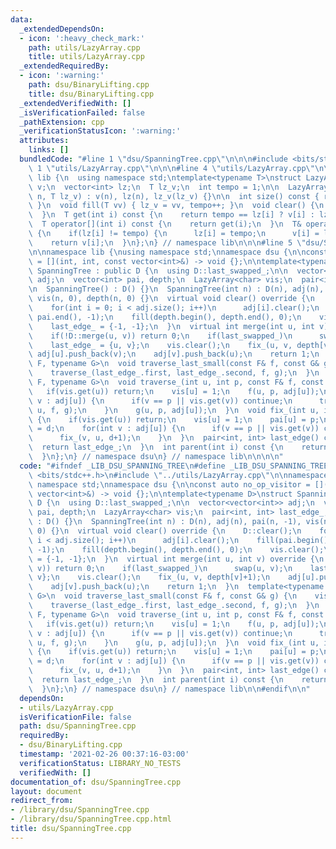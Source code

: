 ```yaml
---
data:
  _extendedDependsOn:
  - icon: ':heavy_check_mark:'
    path: utils/LazyArray.cpp
    title: utils/LazyArray.cpp
  _extendedRequiredBy:
  - icon: ':warning:'
    path: dsu/BinaryLifting.cpp
    title: dsu/BinaryLifting.cpp
  _extendedVerifiedWith: []
  _isVerificationFailed: false
  _pathExtension: cpp
  _verificationStatusIcon: ':warning:'
  attributes:
    links: []
  bundledCode: "#line 1 \"dsu/SpanningTree.cpp\"\n\n\n#include <bits/stdc++.h>\n#line\
    \ 1 \"utils/LazyArray.cpp\"\n\n\n#line 4 \"utils/LazyArray.cpp\"\n\nnamespace\
    \ lib {\n  using namespace std;\ntemplate<typename T>\nstruct LazyArray {\n  vector<T>\
    \ v;\n  vector<int> lz;\n  T lz_v;\n  int tempo = 1;\n\n  LazyArray() {}\n  LazyArray(int\
    \ n, T lz_v) : v(n), lz(n), lz_v(lz_v) {}\n\n  int size() const { return v.size();\
    \ }\n  void fill(T vv) { lz_v = vv, tempo++; }\n  void clear() {\n    fill(T());\n\
    \  }\n  T get(int i) const {\n    return tempo == lz[i] ? v[i] : lz_v;\n  }\n\
    \  T operator[](int i) const {\n    return get(i);\n  }\n  T& operator[](int i)\
    \ {\n    if(lz[i] != tempo) {\n      lz[i] = tempo;\n      v[i] = lz_v;\n    }\n\
    \    return v[i];\n  }\n};\n} // namespace lib\n\n\n#line 5 \"dsu/SpanningTree.cpp\"\
    \n\nnamespace lib {\nusing namespace std;\nnamespace dsu {\n\nconst auto no_op_visitor\
    \ = [](int, int, const vector<int>&) -> void {};\n\ntemplate<typename D>\nstruct\
    \ SpanningTree : public D {\n  using D::last_swapped_;\n\n  vector<vector<int>>\
    \ adj;\n  vector<int> pai, depth;\n  LazyArray<char> vis;\n  pair<int, int> last_edge_;\n\
    \n  SpanningTree() : D() {}\n  SpanningTree(int n) : D(n), adj(n), pai(n, -1),\
    \ vis(n, 0), depth(n, 0) {}\n  virtual void clear() override {\n    D::clear();\n\
    \    for(int i = 0; i < adj.size(); i++)\n      adj[i].clear();\n    fill(pai.begin(),\
    \ pai.end(), -1);\n    fill(depth.begin(), depth.end(), 0);\n    vis.clear();\n\
    \    last_edge_ = {-1, -1};\n  }\n  virtual int merge(int u, int v) override {\n\
    \    if(!D::merge(u, v)) return 0;\n    if(last_swapped_)\n      swap(u, v);\n\
    \    last_edge_ = {u, v};\n    vis.clear();\n    fix_(u, v, depth[v]+1);\n   \
    \ adj[u].push_back(v);\n    adj[v].push_back(u);\n    return 1;\n  }\n  template<typename\
    \ F, typename G>\n  void traverse_last_small(const F& f, const G& g) {\n    vis.clear();\n\
    \    traverse_(last_edge_.first, last_edge_.second, f, g);\n  }\n  template<typename\
    \ F, typename G>\n  void traverse_(int u, int p, const F& f, const G& g) {\n \
    \   if(vis.get(u)) return;\n    vis[u] = 1;\n    f(u, p, adj[u]);\n    for(int\
    \ v : adj[u]) {\n      if(v == p || vis.get(v)) continue;\n      traverse_(v,\
    \ u, f, g);\n    }\n    g(u, p, adj[u]);\n  }\n  void fix_(int u, int p, int d)\
    \ {\n    if(vis.get(u)) return;\n    vis[u] = 1;\n    pai[u] = p;\n    depth[u]\
    \ = d;\n    for(int v : adj[u]) {\n      if(v == p || vis.get(v)) continue;\n\
    \      fix_(v, u, d+1);\n    }\n  }\n  pair<int, int> last_edge() const {\n  \
    \  return last_edge_;\n  }\n  int parent(int i) const {\n    return pai[i];\n\
    \  }\n};\n} // namespace dsu\n} // namespace lib\n\n\n\n"
  code: "#ifndef _LIB_DSU_SPANNING_TREE\n#define _LIB_DSU_SPANNING_TREE\n#include\
    \ <bits/stdc++.h>\n#include \"../utils/LazyArray.cpp\"\n\nnamespace lib {\nusing\
    \ namespace std;\nnamespace dsu {\n\nconst auto no_op_visitor = [](int, int, const\
    \ vector<int>&) -> void {};\n\ntemplate<typename D>\nstruct SpanningTree : public\
    \ D {\n  using D::last_swapped_;\n\n  vector<vector<int>> adj;\n  vector<int>\
    \ pai, depth;\n  LazyArray<char> vis;\n  pair<int, int> last_edge_;\n\n  SpanningTree()\
    \ : D() {}\n  SpanningTree(int n) : D(n), adj(n), pai(n, -1), vis(n, 0), depth(n,\
    \ 0) {}\n  virtual void clear() override {\n    D::clear();\n    for(int i = 0;\
    \ i < adj.size(); i++)\n      adj[i].clear();\n    fill(pai.begin(), pai.end(),\
    \ -1);\n    fill(depth.begin(), depth.end(), 0);\n    vis.clear();\n    last_edge_\
    \ = {-1, -1};\n  }\n  virtual int merge(int u, int v) override {\n    if(!D::merge(u,\
    \ v)) return 0;\n    if(last_swapped_)\n      swap(u, v);\n    last_edge_ = {u,\
    \ v};\n    vis.clear();\n    fix_(u, v, depth[v]+1);\n    adj[u].push_back(v);\n\
    \    adj[v].push_back(u);\n    return 1;\n  }\n  template<typename F, typename\
    \ G>\n  void traverse_last_small(const F& f, const G& g) {\n    vis.clear();\n\
    \    traverse_(last_edge_.first, last_edge_.second, f, g);\n  }\n  template<typename\
    \ F, typename G>\n  void traverse_(int u, int p, const F& f, const G& g) {\n \
    \   if(vis.get(u)) return;\n    vis[u] = 1;\n    f(u, p, adj[u]);\n    for(int\
    \ v : adj[u]) {\n      if(v == p || vis.get(v)) continue;\n      traverse_(v,\
    \ u, f, g);\n    }\n    g(u, p, adj[u]);\n  }\n  void fix_(int u, int p, int d)\
    \ {\n    if(vis.get(u)) return;\n    vis[u] = 1;\n    pai[u] = p;\n    depth[u]\
    \ = d;\n    for(int v : adj[u]) {\n      if(v == p || vis.get(v)) continue;\n\
    \      fix_(v, u, d+1);\n    }\n  }\n  pair<int, int> last_edge() const {\n  \
    \  return last_edge_;\n  }\n  int parent(int i) const {\n    return pai[i];\n\
    \  }\n};\n} // namespace dsu\n} // namespace lib\n\n#endif\n\n"
  dependsOn:
  - utils/LazyArray.cpp
  isVerificationFile: false
  path: dsu/SpanningTree.cpp
  requiredBy:
  - dsu/BinaryLifting.cpp
  timestamp: '2021-02-26 00:37:16-03:00'
  verificationStatus: LIBRARY_NO_TESTS
  verifiedWith: []
documentation_of: dsu/SpanningTree.cpp
layout: document
redirect_from:
- /library/dsu/SpanningTree.cpp
- /library/dsu/SpanningTree.cpp.html
title: dsu/SpanningTree.cpp
---
```


